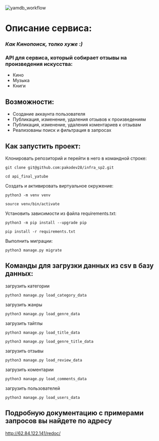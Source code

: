 ![yamdb_workflow](https://github.com/pakodev28/yamdb_final/actions/workflows/yamdb_workflow.yaml/badge.svg)

# Описание сервиса:
### *Как Кинопоиск, толко хуже :)*
### API для сервиса, который собирает отзывы на произведения искусства:
- Кино
- Музыка
- Книги


## Возможности:
- Создание аккаунта пользователя
- Публикация, изменение, удаления отзывов к произведениям
- Публикация, изменение, удаления коментариев к отзывам
- Реализованы поиск и фильтрация в запросах


## Как запустить проект:

Клонировать репозиторий и перейти в него в командной строке:

```
git clone git@github.com:pakodev28/infra_sp2.git
```

```
cd api_final_yatube
```

Cоздать и активировать виртуальное окружение:

```
python3 -m venv venv
```

```
source venv/bin/activate
```

Установить зависимости из файла requirements.txt:

```
python3 -m pip install --upgrade pip
```

```
pip install -r requirements.txt
```

Выполнить миграции:

```
python3 manage.py migrate
```


## Команды для загрузки данных из csv в базу данных:

загрузить категории
```
python3 manage.py load_category_data
```
загрузить жанры
```
python3 manage.py load_genre_data
```
загрузить тайтлы
```
python3 manage.py load_title_data
```
```
python3 manage.py load_genre_title_data
```
загрузить отзывы
```
python3 manage.py load_review_data
```
загрузить коментарии
```
python3 manage.py load_comments_data
```
загрузить пользователей
```
python3 manage.py load_users_data
```

## Подробную документацию с примерами запросов вы найдете по адресу
http://62.84.122.141/redoc/
